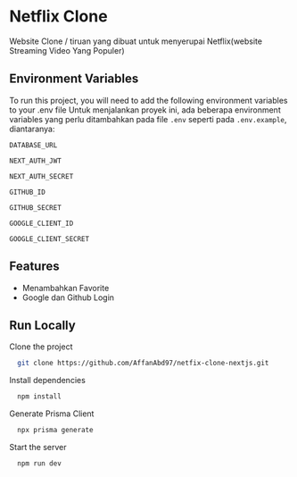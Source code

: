 
# Netflix Clone

Website Clone / tiruan yang dibuat untuk menyerupai Netflix(website Streaming Video Yang Populer)


## Environment Variables

To run this project, you will need to add the following environment variables to your .env file
Untuk menjalankan proyek ini, ada beberapa environment variables yang perlu ditambahkan pada file `.env` seperti pada `.env.example`, diantaranya:

`DATABASE_URL`

`NEXT_AUTH_JWT`

`NEXT_AUTH_SECRET`


`GITHUB_ID`

`GITHUB_SECRET`


`GOOGLE_CLIENT_ID`

`GOOGLE_CLIENT_SECRET`


## Features

- Menambahkan Favorite 
- Google dan Github Login


## Run Locally

Clone the project

```bash
  git clone https://github.com/AffanAbd97/netfix-clone-nextjs.git
```


Install dependencies

```bash
  npm install
```
Generate Prisma Client

```bash
  npx prisma generate
```
Start the server

```bash
  npm run dev
```


